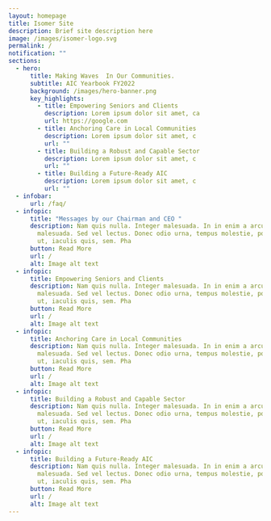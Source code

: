 ```yaml
---
layout: homepage
title: Isomer Site
description: Brief site description here
image: /images/isomer-logo.svg
permalink: /
notification: ""
sections:
  - hero:
      title: Making Waves  In Our Communities.
      subtitle: AIC Yearbook FY2022
      background: /images/hero-banner.png
      key_highlights:
        - title: Empowering Seniors and Clients
          description: Lorem ipsum dolor sit amet, ca
          url: https://google.com
        - title: Anchoring Care in Local Communities
          description: Lorem ipsum dolor sit amet, c
          url: ""
        - title: Building a Robust and Capable Sector
          description: Lorem ipsum dolor sit amet, c
          url: ""
        - title: Building a Future-Ready AIC
          description: Lorem ipsum dolor sit amet, c
          url: ""
  - infobar:
      url: /faq/
  - infopic:
      title: "Messages by our Chairman and CEO "
      description: Nam quis nulla. Integer malesuada. In in enim a arcu imperdiet
        malesuada. Sed vel lectus. Donec odio urna, tempus molestie, porttitor
        ut, iaculis quis, sem. Pha
      button: Read More
      url: /
      alt: Image alt text
  - infopic:
      title: Empowering Seniors and Clients
      description: Nam quis nulla. Integer malesuada. In in enim a arcu imperdiet
        malesuada. Sed vel lectus. Donec odio urna, tempus molestie, porttitor
        ut, iaculis quis, sem. Pha
      button: Read More
      url: /
      alt: Image alt text
  - infopic:
      title: Anchoring Care in Local Communities
      description: Nam quis nulla. Integer malesuada. In in enim a arcu imperdiet
        malesuada. Sed vel lectus. Donec odio urna, tempus molestie, porttitor
        ut, iaculis quis, sem. Pha
      button: Read More
      url: /
      alt: Image alt text
  - infopic:
      title: Building a Robust and Capable Sector
      description: Nam quis nulla. Integer malesuada. In in enim a arcu imperdiet
        malesuada. Sed vel lectus. Donec odio urna, tempus molestie, porttitor
        ut, iaculis quis, sem. Pha
      button: Read More
      url: /
      alt: Image alt text
  - infopic:
      title: Building a Future-Ready AIC
      description: Nam quis nulla. Integer malesuada. In in enim a arcu imperdiet
        malesuada. Sed vel lectus. Donec odio urna, tempus molestie, porttitor
        ut, iaculis quis, sem. Pha
      button: Read More
      url: /
      alt: Image alt text
---
```

